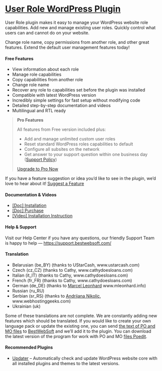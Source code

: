 <a href="https://bestwebsoft.com/products/wordpress/plugins/user-role/" target=_blank>User Role WordPress Plugin</a>
========================

<p>User Role plugin makes it easy to manage your WordPress website role capabilities. Add new and manage existing user roles. Quickly control what users can and cannot do on your website.</p>
<p>Change role name, copy permissions from another role, and other great features. Extend the default user management features today!</p>
<p><span class="embed-youtube" style="text-align:center; display: block;"></span></p>
<h4>Free Features</h4>
<ul>
<li>View information about each role</li>
<li>Manage role capabilities</li>
<li>Copy capabilities from another role</li>
<li>Change role name</li>
<li>Recover any role to capabilities set before the plugin was installed</li>
<li>Compatible with latest WordPress version </li>
<li>Incredibly simple settings for fast setup without modifying code</li>
<li>Detailed step-by-step documentation and videos</li>
<li>Multilingual and RTL ready</li>
</ul>
<blockquote>
<p><strong>Pro Features</strong></p>
<p>All features from Free version included plus:</p>
<ul>
<li>Add and manage unlimited custom user roles</li>
<li>Reset standard WordPress roles capabilities to default</li>
<li>Сonfigure all subsites on the network</li>
<li>Get answer to your support question within one business day (<a href="https://bestwebsoft.com/support-policy/" rel="nofollow">Support Policy</a>)</li>
</ul>
<p><a href="https://bestwebsoft.com/products/wordpress/plugins/user-role/?k=dabe729fc0e7bef82e30dcb21a6cefc3" rel="nofollow">Upgrade to Pro Now</a></p>
</blockquote>
<p>If you have a feature suggestion or idea you&#8217;d like to see in the plugin, we&#8217;d love to hear about it! <a href="https://support.bestwebsoft.com/hc/en-us/requests/new" rel="nofollow">Suggest a Feature</a></p>
<h4>Documentation &amp; Videos</h4>
<ul>
<li><a href="https://docs.google.com/document/d/1-hvn6WRvWnOqj5v5pLUk7Awyu87lq5B_dO-Tv-MC9JQ/" rel="nofollow">[Doc] Installation</a></li>
<li><a href="https://docs.google.com/document/d/1EUdBVvnm7IHZ6y0DNyldZypUQKpB8UVPToSc_LdOYQI/" rel="nofollow">[Doc] Purchase</a></li>
<li><a href="https://www.youtube.com/watch?v=gz9BkouavtU" rel="nofollow">[Video] Installation Instruction</a></li>
</ul>
<h4>Help &amp; Support</h4>
<p>Visit our Help Center if you have any questions, our friendly Support Team is happy to help — <a href="https://support.bestwebsoft.com/" rel="nofollow">https://support.bestwebsoft.com/</a></p>
<h4>Translation</h4>
<ul>
<li>Belarusian (be_BY) (thanks to UStarCash, www.ustarcash.com)</li>
<li>Czech (cz_CZ) (thanks to Cathy, www.cathydoesloans.com)</li>
<li>Italian (it_IT) (thanks to Cathy, www.cathydoesloans.com)</li>
<li>French (fr_FR) (thanks to Cathy, www.cathydoesloans.com)</li>
<li>German (de_DE) (thanks to <a href="mailto:&#109;a&#x72;&#099;e&#x6c;&#064;n&#x65;&#111;m&#x65;&#100;i&#x61;&#099;o&#x72;&#112;o&#x72;&#097;&#116;&#x69;&#111;&#110;&#x2e;&#101;&#117;" rel="nofollow">Marcel Leonhard</a> www.mleonhard.info)</li>
<li>Russian (ru_RU)</li>
<li>Serbian (sr_RS) (thanks to <a href="mailto:&#x61;&#110;&#x64;&#114;&#x69;&#106;&#x61;&#110;&#x61;&#110;&#x40;&#119;&#x65;&#098;&#x68;&#111;&#x73;&#116;&#x69;&#110;&#x67;&#103;&#x65;&#101;&#x6b;&#115;&#x2e;&#099;&#x6f;&#109;" rel="nofollow">Andrijana Nikolic</a>, www.webhostinggeeks.com)</li>
<li>Ukrainian (uk)</li>
</ul>
<p>Some of these translations are not complete. We are constantly adding new features which should be translated. If you would like to create your own language pack or update the existing one, you can send <a href="https://codex.wordpress.org/Translating_WordPress" rel="nofollow">the text of PO and MO files</a> to <a href="https://support.bestwebsoft.com/hc/en-us/requests/new" rel="nofollow">BestWebSoft</a> and we&#8217;ll add it to the plugin. You can download the latest version of the program for work with PO and MO <a href="https://www.poedit.net/download.php" rel="nofollow">files Poedit</a>.</p>
<h4>Recommended Plugins</h4>
<ul>
<li><a href="https://bestwebsoft.com/products/wordpress/plugins/updater/?k=0864088de1701a5e104ffb77c6d7011c" rel="nofollow">Updater</a> &#8211; Automatically check and update WordPress website core with all installed plugins and themes to the latest versions.</li>
</ul>

